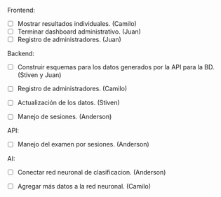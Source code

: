 Frontend:

- [ ] Mostrar resultados individuales. (Camilo)
- [ ] Terminar dashboard administrativo. (Juan)
- [ ] Registro de administradores. (Juan)

Backend:

- [ ] Construir esquemas para los datos generados por la API para la BD. (Stiven y Juan)
- [ ] Registro de administradores. (Camilo)
- [ ] Actualización de los datos. (Stiven)
- [ ] Manejo de sesiones. (Anderson)


API:

- [ ] Manejo del examen por sesiones. (Anderson)

AI:

- [ ] Conectar red neuronal de clasificacion. (Anderson)
- [ ] Agregar más datos a la red neuronal. (Camilo)

